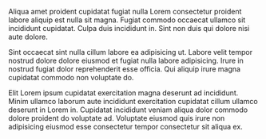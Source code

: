 Aliqua amet proident cupidatat fugiat nulla Lorem consectetur proident labore aliquip est nulla sit magna. Fugiat commodo occaecat ullamco sit incididunt cupidatat. Culpa duis incididunt in. Sint non duis qui dolore nisi aute dolore.

Sint occaecat sint nulla cillum labore ea adipisicing ut. Labore velit tempor nostrud dolore dolore eiusmod et fugiat nulla labore adipisicing. Irure in nostrud fugiat dolor reprehenderit esse officia. Qui aliquip irure magna cupidatat commodo non voluptate do.

Elit Lorem ipsum cupidatat exercitation magna deserunt ad incididunt. Minim ullamco laborum aute incididunt exercitation cupidatat cillum ullamco deserunt in Lorem in. Cupidatat incididunt veniam aliqua dolor commodo dolore proident do voluptate ad. Voluptate eiusmod quis irure non adipisicing eiusmod esse consectetur tempor consectetur sit aliqua ex.